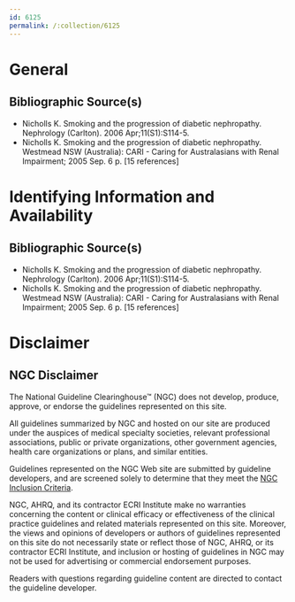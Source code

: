 ```yaml
---
id: 6125
permalink: /:collection/6125
---
```


# General

## Bibliographic Source(s)

- Nicholls K. Smoking and the progression of diabetic nephropathy. Nephrology (Carlton). 2006 Apr;11(S1):S114-5.
- Nicholls K. Smoking and the progression of diabetic nephropathy. Westmead NSW (Australia): CARI - Caring for Australasians with Renal Impairment; 2005 Sep. 6 p. [15 references]

# Identifying Information and Availability

## Bibliographic Source(s)

- Nicholls K. Smoking and the progression of diabetic nephropathy. Nephrology (Carlton). 2006 Apr;11(S1):S114-5.
- Nicholls K. Smoking and the progression of diabetic nephropathy. Westmead NSW (Australia): CARI - Caring for Australasians with Renal Impairment; 2005 Sep. 6 p. [15 references]

# Disclaimer

## NGC Disclaimer

The National Guideline Clearinghouse™ (NGC) does not develop, produce, approve, or endorse the guidelines represented on this site.

All guidelines summarized by NGC and hosted on our site are produced under the auspices of medical specialty societies, relevant professional associations, public or private organizations, other government agencies, health care organizations or plans, and similar entities.

Guidelines represented on the NGC Web site are submitted by guideline developers, and are screened solely to determine that they meet the [NGC Inclusion Criteria](/help-and-about/summaries/inclusion-criteria).

NGC, AHRQ, and its contractor ECRI Institute make no warranties concerning the content or clinical efficacy or effectiveness of the clinical practice guidelines and related materials represented on this site. Moreover, the views and opinions of developers or authors of guidelines represented on this site do not necessarily state or reflect those of NGC, AHRQ, or its contractor ECRI Institute, and inclusion or hosting of guidelines in NGC may not be used for advertising or commercial endorsement purposes.

Readers with questions regarding guideline content are directed to contact the guideline developer.

